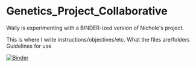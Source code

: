 # Genetics_Project_Collaborative
Wally is experimenting with a BINDER-ized version of Nichole's project.

This is where I write instructions/objectives/etc.
What the files are/folders
Guidelines for use

[![Binder](https://mybinder.org/badge_logo.svg)](https://mybinder.org/v2/gh/wallynovak/Genetics_Project_Collaborative/HEAD)
